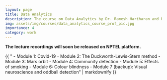 ```yaml
---
layout: page
title: Data Analytics
description: The course on Data Analytics by Dr. Ramesh Hariharan and Prof. Rajesh Sundaresan will expose students to techniques in data analytics through use cases. The course structure is given below (subject to revision). This has already been offered as a direct classroom course.
img: assets/img/courses/data_analytics_course_prof_pic.jpg
importance: 4
category: work
---
```


**The lecture recordings will soon be released on NPTEL platform.**

<div>{{ "
- Module 1: Covid-19
- Module 2: The Duckworth-Lewis-Stern method
- Module 3: Mars orbit
- Module 4: Community detection
- Module 5: Effects of smoking
- Module 6: Colour blindness
- Module 7 (backup): Visual neuroscience and oddball detection" | markdownify }}</div>
